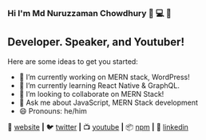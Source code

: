 ### Hi I'm Md Nuruzzaman Chowdhury 👋 💻 👋

## Developer. Speaker, and Youtuber!

Here are some ideas to get you started:

- 🔭 I’m currently working on MERN stack, WordPress!
- 🌱 I’m currently learning React Native & GraphQL.
- 👯 I’m looking to collaborate on MERN Stack!
- 💬 Ask me about JavaScript, MERN Stack development
- 😄 Pronouns: he/him



🏡 [website][website] **|** 
🐦 [twitter][twitter] **|** 
📺 [youtube][youtube] **|** 
📦 [npm][npm] **|** 
👔 [linkedin][linkedin]


[website]: https://mdnuruzzamanchowdhury.com/
[twitter]: https://twitter.com/nuruzzamanDev
[youtube]: https://www.youtube.com/channel/UCWm6WQHAIhXyHYZMuH-mE4A?view_as=subscriber
[linkedin]: https://www.linkedin.com/in/md-nuruzzaman-chowdhury-3ab580189/
[npm]: https://www.npmjs.com/~nuruzzaman
